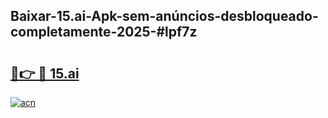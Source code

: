 ## Baixar-15.ai-Apk-sem-anúncios-desbloqueado-completamente-2025-#lpf7z

# <h2><a href="https://ainizakaria.my?title=15.ai&ref=20M">🔗👉 🔴 15.ai</a></h2>

[![acn](https://github.com/user-attachments/assets/0f9c940e-d8b0-45ae-aac7-cd30a18b3e1c)](https://ainizakaria.my?title=15.ai&ref=20M)

